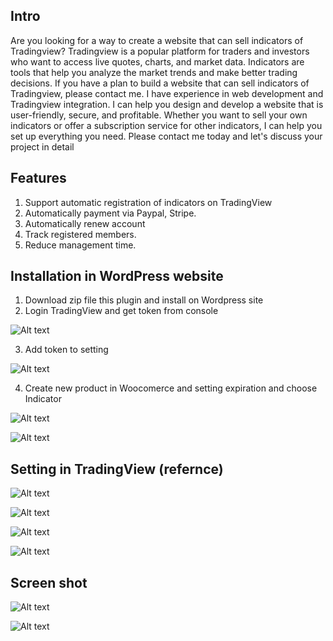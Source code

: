 ## Intro

Are you looking for a way to create a website that can sell indicators of Tradingview? Tradingview is a popular platform for traders and investors who want to access live quotes, charts, and market data. Indicators are tools that help you analyze the market trends and make better trading decisions. If you have a plan to build a website that can sell indicators of Tradingview, please contact me. I have experience in web development and Tradingview integration. I can help you design and develop a website that is user-friendly, secure, and profitable. Whether you want to sell your own indicators or offer a subscription service for other indicators, I can help you set up everything you need. Please contact me today and let's discuss your project in detail

## Features

1. Support automatic registration of indicators on TradingView
2. Automatically payment via Paypal, Stripe.
3. Automatically renew account
4. Track registered members.
5. Reduce management time.

## Installation in WordPress website

1. Download zip file this plugin and install on Wordpress site
2. Login TradingView and get token from console

![Alt text](https://github.com/dearvn/subscriptions-tradingview/raw/main/sessionid.png?raw=true "Get session id")

3. Add token to setting

![Alt text](https://github.com/dearvn/subscriptions-tradingview/raw/main/setting2.png?raw=true "Setting 2")

4. Create new product in Woocomerce and setting expiration and choose Indicator

![Alt text](https://github.com/dearvn/subscriptions-tradingview/raw/main/product.png?raw=true "Product")

![Alt text](https://github.com/dearvn/subscriptions-tradingview/raw/main/add-indicator.png?raw=true "Product")

## Setting in TradingView (refernce)

![Alt text](https://github.com/dearvn/subscriptions-tradingview/raw/main/add_user1.png?raw=true "Step1")

![Alt text](https://github.com/dearvn/subscriptions-tradingview/raw/main/add_user2.png?raw=true "Step2")

![Alt text](https://github.com/dearvn/subscriptions-tradingview/raw/main/add_user3.png?raw=true "Step3")

![Alt text](https://github.com/dearvn/subscriptions-tradingview/raw/main/add_user4.png?raw=true "Step4")


## Screen shot

![Alt text](https://github.com/dearvn/subscriptions-tradingview/raw/main/setting1.png?raw=true "Setting 1")


![Alt text](https://github.com/dearvn/subscriptions-tradingview/raw/main/price.png?raw=true "Price")

